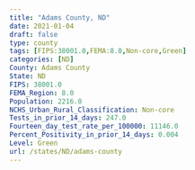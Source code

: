 ```yaml
---
title: "Adams County, ND"
date: 2021-01-04
draft: false
type: county
tags: [FIPS:38001.0,FEMA:8.0,Non-core,Green]
categories: [ND]
County: Adams County
State: ND
FIPS: 38001.0
FEMA_Region: 8.0
Population: 2216.0
NCHS_Urban_Rural_Classification: Non-core
Tests_in_prior_14_days: 247.0
Fourteen_day_test_rate_per_100000: 11146.0
Percent_Positivity_in_prior_14_days: 0.004
Level: Green
url: /states/ND/adams-county
---
```



